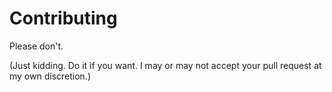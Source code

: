 # Contributing

Please don't.

(Just kidding. Do it if you want. I may or may not accept your pull request at my own discretion.)